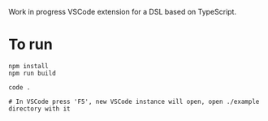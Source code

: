 Work in progress VSCode extension for a DSL based on TypeScript.

# To run

```
npm install
npm run build

code .

# In VSCode press 'F5', new VSCode instance will open, open ./example directory with it
```
